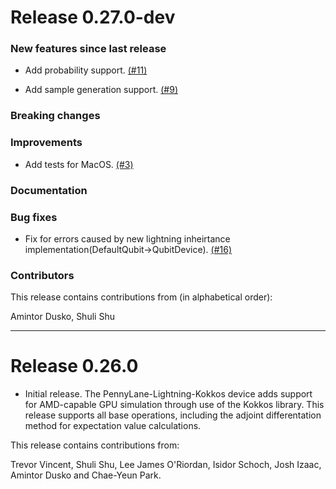 # Release 0.27.0-dev

### New features since last release 
 * Add probability support.
 [(#11)](https://github.com/PennyLaneAI/pennylane-lightning-kokkos/pull/11)
 
 * Add sample generation support.
  [(#9)](https://github.com/PennyLaneAI/pennylane-lightning-kokkos/pull/9)

### Breaking changes

### Improvements
 * Add tests for MacOS.
  [(#3)](https://github.com/PennyLaneAI/pennylane-lightning-kokkos/pull/3)

### Documentation

### Bug fixes
 * Fix for errors caused by new lightning inheirtance implementation(DefaultQubit->QubitDevice).
 [(#16)](https://github.com/PennyLaneAI/pennylane-lightning-kokkos/pull/16)

### Contributors

This release contains contributions from (in alphabetical order):

Amintor Dusko, Shuli Shu

---
# Release 0.26.0

 * Initial release. The PennyLane-Lightning-Kokkos device adds support for AMD-capable GPU simulation through use of the Kokkos library.
This release supports all base operations, including the adjoint differentation method for expectation value calculations.

This release contains contributions from:

Trevor Vincent, Shuli Shu, Lee James O'Riordan, Isidor Schoch, Josh Izaac, Amintor Dusko and Chae-Yeun Park.
